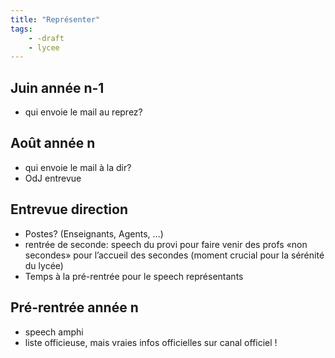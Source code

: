 ```yaml
---
title: "Représenter"
tags:
    - -draft
    - lycee
---
```


## Juin année n-1  

- qui envoie le mail au reprez?

## Août année n

- qui envoie le mail à la dir?
- OdJ entrevue

## Entrevue direction

- Postes? (Enseignants, Agents, …)  
- rentrée de seconde: speech du provi pour faire venir des profs «non secondes» pour l’accueil des secondes (moment crucial pour la sérénité du lycée)  
- Temps à la pré-rentrée pour le speech représentants

## Pré-rentrée année n

- speech amphi
- liste officieuse, mais vraies infos officielles sur canal officiel !
